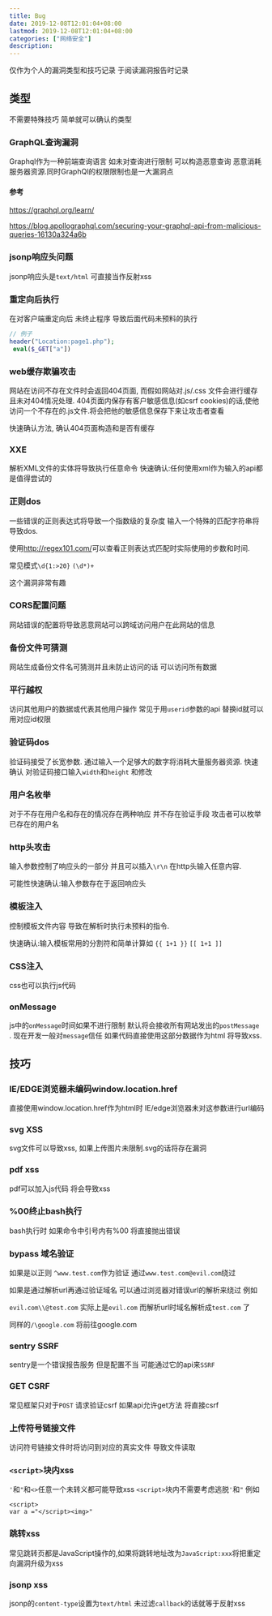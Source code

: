 ```yaml
---
title: Bug
date: 2019-12-08T12:01:04+08:00
lastmod: 2019-12-08T12:01:04+08:00
categories: ["网络安全"]
description:
---
```

仅作为个人的漏洞类型和技巧记录 于阅读漏洞报告时记录



## 类型

不需要特殊技巧 简单就可以确认的类型

### GraphQL查询漏洞

Graphql作为一种前端查询语言 如未对查询进行限制 可以构造恶意查询 恶意消耗服务器资源.同时GraphQl的权限限制也是一大漏洞点

#### 参考

https://graphql.org/learn/

<https://blog.apollographql.com/securing-your-graphql-api-from-malicious-queries-16130a324a6b>

### jsonp响应头问题

jsonp响应头是`text/html` 可直接当作反射xss



### 重定向后执行

在对客户端重定向后 未终止程序 导致后面代码未预料的执行

```php
// 例子 
header("Location:page1.php");
 eval($_GET["a"])
```



### web缓存欺骗攻击

网站在访问不存在文件时会返回404页面, 而假如网站对.js/.css 文件会进行缓存 且未对404情况处理. 404页面内保存有客户敏感信息(如csrf cookies)的话,使他访问一个不存在的.js文件.将会把他的敏感信息保存下来让攻击者查看

快速确认方法, 确认404页面构造和是否有缓存



### XXE

解析XML文件的实体将导致执行任意命令  快速确认:任何使用xml作为输入的api都是值得尝试的



### 正则dos

一些错误的正则表达式将导致一个指数级的复杂度 输入一个特殊的匹配字符串将导致dos.

使用<http://regex101.com/>可以查看正则表达式匹配时实际使用的步数和时间. 

常见模式`\d{1:>20}` `(\d*)+`

这个漏洞非常有趣 



### CORS配置问题

网站错误的配置将导致恶意网站可以跨域访问用户在此网站的信息



### 备份文件可猜测

网站生成备份文件名可猜测并且未防止访问的话 可以访问所有数据



### 平行越权

访问其他用户的数据或代表其他用户操作 常见于用`userid`参数的api 替换id就可以用对应id权限



### 验证码dos

验证码接受了长宽参数. 通过输入一个足够大的数字将消耗大量服务器资源. 快速确认 对验证码接口输入`width`和`height`  和修改



### 用户名枚举

对于不存在用户名和存在的情况存在两种响应 并不存在验证手段 攻击者可以枚举已存在的用户名



### http头攻击

输入参数控制了响应头的一部分 并且可以插入`\r\n` 在http头输入任意内容.

可能性快速确认:输入参数存在于返回响应头 



### 模板注入

控制模板文件内容 导致在解析时执行未预料的指令. 

快速确认:输入模板常用的分割符和简单计算如 `{{ 1+1 }}` `[[ 1+1 ]]`



### CSS注入

css也可以执行js代码



### onMessage

js中的`onMessage`时间如果不进行限制 默认将会接收所有网站发出的`postMessage ` . 现在开发一般对`message`信任  如果代码直接使用这部分数据作为html 将导致xss. 



## 技巧

### IE/EDGE浏览器未编码window.location.href

直接使用window.location.href作为html时 IE/edge浏览器未对这参数进行url编码



### svg XSS

svg文件可以导致xss, 如果上传图片未限制.svg的话将存在漏洞



### pdf xss

pdf可以加入js代码 将会导致xss



### %00终止bash执行

bash执行时 如果命令中引号内有%00 将直接抛出错误



### bypass 域名验证 

如果是以正则 `^www.test.com`作为验证  通过`www.test.com@evil.com`绕过

如果是通过解析url再通过验证域名 可以通过浏览器对错误url的解析来绕过 例如

`evil.com\\@test.com` 实际上是`evil.com` 而解析url时域名解析成`test.com` 了

同样的`/\google.com` 将前往google.com



### sentry SSRF

sentry是一个错误报告服务 但是配置不当 可能通过它的api来`SSRF`



### GET CSRF

常见框架只对于`POST` 请求验证csrf 如果api允许get方法 将直接csrf



### 上传符号链接文件

访问符号链接文件时将访问到对应的真实文件 导致文件读取

### `<script>`块内xss
`'`和`"`和`<>`任意一个未转义都可能导致xss
`<script>`块内不需要考虑逃脱`'`和`"`
例如
```
<script>
var a ="</script><img>"
```

### 跳转xss
常见跳转页都是JavaScript操作的,如果将跳转地址改为`JavaScript:xxx`将把重定向漏洞升级为xss

### jsonp xss
jsonp的`content-type`设置为`text/html` 未过滤`callback`的话就等于反射xss
